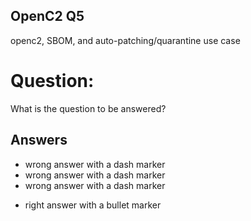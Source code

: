 ## OpenC2 Q5
openc2, SBOM, and auto-patching/quarantine use case


# Question:
What is the question to be answered?

## Answers
- wrong answer with a dash marker
- wrong answer with a dash marker
- wrong answer with a dash marker
* right answer with a bullet marker
